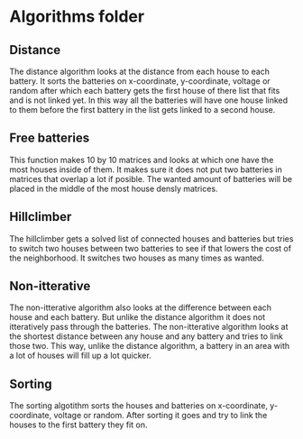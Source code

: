 # Algorithms folder

## Distance

The distance algorithm looks at the distance from each house to each battery. 
It sorts the batteries on x-coordinate, y-coordinate, voltage or random after which each battery gets the first house of there list that fits and is not linked yet.
In this way all the batteries will have one house linked to them before the first battery in the list gets linked to a second house.

## Free batteries

This function makes 10 by 10 matrices and looks at which one have the most houses inside of them. 
It makes sure it does not put two batteries in matrices that overlap a lot if posible.
The wanted amount of batteries will be placed in the middle of the most house densly matrices.

## Hillclimber

The hillclimber gets a solved list of connected houses and batteries but tries to switch two houses between two batteries to see if that lowers the cost of the neighborhood.
It switches two houses as many times as wanted.

## Non-itterative

The non-itterative algorithm also looks at the difference between each house and each battery.
But unlike the distance algorithm it does not itteratively pass through the batteries.
The non-itterative algorithm looks at the shortest distance between any house and any battery and tries to link those two. 
This way, unlike the distance algorithm, a battery in an area with a lot of houses will fill up a lot quicker.

## Sorting

The sorting algotithm sorts the houses and batteries on x-coordinate, y-coordinate, voltage or random.
After sorting it goes and try to link the houses to the first battery they fit on.
